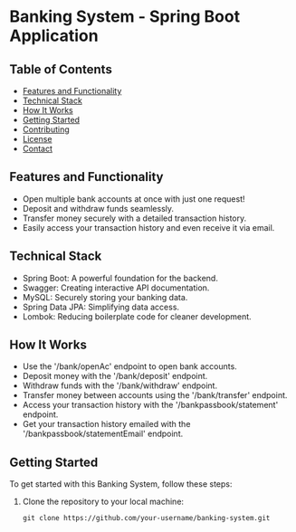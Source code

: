 
# Banking System - Spring Boot Application


## Table of Contents

- [Features and Functionality](#features-and-functionality)
- [Technical Stack](#technical-stack)
- [How It Works](#how-it-works)
- [Getting Started](#getting-started)
- [Contributing](#contributing)
- [License](#license)
- [Contact](#contact)

## Features and Functionality

- Open multiple bank accounts at once with just one request!
- Deposit and withdraw funds seamlessly.
- Transfer money securely with a detailed transaction history.
- Easily access your transaction history and even receive it via email.

## Technical Stack

- Spring Boot: A powerful foundation for the backend.
- Swagger: Creating interactive API documentation.
- MySQL: Securely storing your banking data.
- Spring Data JPA: Simplifying data access.
- Lombok: Reducing boilerplate code for cleaner development.

## How It Works

- Use the '/bank/openAc' endpoint to open bank accounts.
- Deposit money with the '/bank/deposit' endpoint.
- Withdraw funds with the '/bank/withdraw' endpoint.
- Transfer money between accounts using the '/bank/transfer' endpoint.
- Access your transaction history with the '/bankpassbook/statement' endpoint.
- Get your transaction history emailed with the '/bankpassbook/statementEmail' endpoint.

## Getting Started

To get started with this Banking System, follow these steps:

1. Clone the repository to your local machine:

   ```shell
   git clone https://github.com/your-username/banking-system.git
